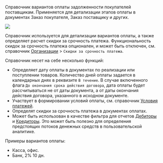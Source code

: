 ﻿Справочник вариантов оплаты задолженности покупателей поставщикам. Применяется для детализации этапов оплаты в документах Заказ покупателя, Заказ поставщику и других.

![](../img/2019_03_21_15_38_581.png)

Справочник используется для детализации вариантов оплаты, а также определяет расчет скидки за срочность платежа. Функциональность скидок за срочность платежа опционален, и может быть отключен, см. справочник [Организации](/c/Companies) > `Скидки за срочность платежа`.

Справочник несет на себе несколько функций:

- Определяет дату оплаты в документах по реализации или поступлении товаров. Количество дней оплаты задается в календарных днях в реквизите `В течение`. В случае включенного флага `До окончания срока действия договора`, дата оплаты будет рассчитываться не от даты документа, а от даты окончания действия договора, указанного в исходном документе.
- Участвует в формировании условий оплаты, см. справочник [Условия платежей](/c/Terms).
- Определят скидки за срочность платежа в документах оплатах.
- Может быть использован в качестве фильтра для отчетов [Дебиторы](/r/Debts) и [Кредиторы](/r/VendorDebts). Это может быть полезно для определения предстоящих потоков денежных средств в пользовательской аналитике.

Примеры вариантов оплаты:

- Касса, офис.
- Банк, 2% 10 дн.

